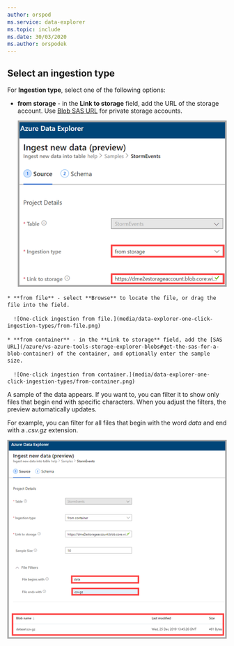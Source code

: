 ```yaml
---
author: orspod
ms.service: data-explorer
ms.topic: include
ms.date: 30/03/2020
ms.author: orspodek
---
```


## Select an ingestion type

For **Ingestion type**, select one of the following options:
   * **from storage** - in the **Link to storage** field, add the URL of the storage account. Use [Blob SAS URL](/azure/vs-azure-tools-storage-explorer-blobs#get-the-sas-for-a-blob-container) for private storage accounts.
   
      ![One-click ingestion from storage.](media/data-explorer-one-click-ingestion-types/from-storage-blob.png)

    * **from file** - select **Browse** to locate the file, or drag the file into the field.
  
      ![One-click ingestion from file.](media/data-explorer-one-click-ingestion-types/from-file.png)

    * **from container** - in the **Link to storage** field, add the [SAS URL](/azure/vs-azure-tools-storage-explorer-blobs#get-the-sas-for-a-blob-container) of the container, and optionally enter the sample size.

      ![One-click ingestion from container.](media/data-explorer-one-click-ingestion-types/from-container.png)

  A sample of the data appears. If you want to, you can filter it to show only files that begin end with specific characters. When you adjust the filters, the preview automatically updates.
  
  For example, you can filter for all files that begin with the word *data* and end with a *.csv.gz* extension.

  ![One-click ingestion filter.](media/data-explorer-one-click-ingestion-types/from-container-with-filter.png)

